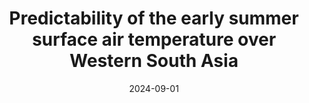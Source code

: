 ---
title: "Predictability of the early summer surface air temperature over Western South Asia"
collection: publications
permalink: /publication/2024-09-01-Predictability-of-the-early-summer-surface-air-temperature-over-Western-South-Asia
date: 2024-09-01
venue: 'Climate Dynamics'
paperurl: 'https://link.springer.com/article/10.1007/s00382-024-07399-5'
citation: ' Irfan Rashid,  Muhammad Abid,  Marisol Osman,  Fred Kucharski,  Moetasim Ashfaq,  Antje Weisheimer,  Mansour Almazroui,  José Torres-Alavez,  Muhammad Afzaal, &quot;Predictability of the early summer surface air temperature over Western South Asia.&quot; Climate Dynamics, 2024.'
---